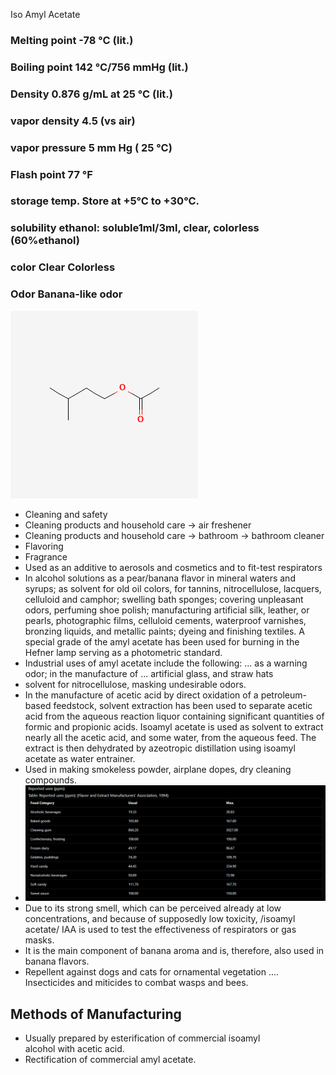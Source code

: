 Iso Amyl Acetate

### Melting point   -78 °C (lit.)
### Boiling point   142 °C/756 mmHg (lit.)
### Density 0.876 g/mL at 25 °C (lit.)
### vapor density   4.5 (vs air)
### vapor pressure  5 mm Hg ( 25 °C)
### Flash point 77 °F
### storage temp.   Store at +5°C to +30°C.
### solubility  ethanol: soluble1ml/3ml, clear, colorless (60%ethanol)
### color   Clear Colorless
### Odor    Banana-like odor

![isoamylacetate molecule](../images/isoamylacetate.png)

* Cleaning and safety  
* Cleaning products and household care \-\> air freshener  
* Cleaning products and household care \-\> bathroom \-\> bathroom cleaner  
* Flavoring  
* Fragrance  
* Used as an additive to aerosols and cosmetics and to fit-test respirators  
* In alcohol solutions as a pear/banana flavor in mineral waters and syrups; as solvent for old oil colors, for tannins, nitrocellulose, lacquers, celluloid and camphor; swelling bath sponges; covering unpleasant odors, perfuming shoe polish; manufacturing artificial silk, leather, or pearls, photographic films, celluloid cements, waterproof varnishes, bronzing liquids, and metallic paints; dyeing and finishing textiles. A special grade of the amyl acetate has been used for burning in the Hefner lamp serving as a photometric standard.  
* Industrial uses of amyl acetate include the following: ... as a warning odor; in the manufacture of ... artificial glass, and straw hats  
* solvent for nitrocellulose, masking undesirable odors.  
* In the manufacture of acetic acid by direct oxidation of a petroleum-based feedstock, solvent extraction has been used to separate acetic acid from the aqueous reaction liquor containing significant quantities of formic and propionic acids. Isoamyl acetate is used as solvent to extract nearly all the acetic acid, and some water, from the aqueous feed. The extract is then dehydrated by azeotropic distillation using isoamyl acetate as water entrainer.  
* Used in making smokeless powder, airplane dopes, dry cleaning compounds.  
* ![A screenshot of a computerDescription automatically generated](../images/isoamylacetatechart.png) 
* Due to its strong smell, which can be perceived already at low concentrations, and because of supposedly low toxicity, /isoamyl acetate/ IAA is used to test the effectiveness of respirators or gas masks.  
* It is the main component of banana aroma and is, therefore, also used in banana flavors.  
* Repellent against dogs and cats for ornamental vegetation .... Insecticides and miticides to combat wasps and bees.

## Methods of Manufacturing

* Usually prepared by esterification of commercial isoamyl alcohol with acetic acid.  
* Rectification of commercial amyl acetate.